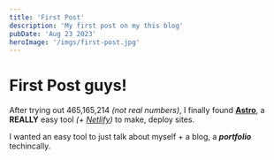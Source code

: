 ```yaml
---
title: 'First Post'
description: 'My first post on my this blog'
pubDate: 'Aug 23 2023'
heroImage: '/imgs/first-post.jpg'
---
```


# First Post guys!

After trying out 465,165,214 *(not real numbers)*, I finally found 
[**__Astro__**](https://astro.build/), a **REALLY** easy tool 
*(+ [Netlify](https://netlify.com/))* to make, deploy sites.

I wanted an easy tool to just talk about myself + a blog, a ***portfolio*** techincally.